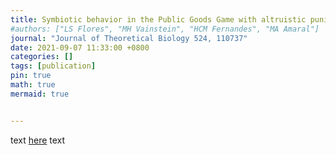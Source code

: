 ```yaml
---
title: Symbiotic behavior in the Public Goods Game with altruistic punishment
#authors: ["LS Flores", "MH Vainstein", "HCM Fernandes", "MA Amaral"]
journal: "Journal of Theoretical Biology 524, 110737"
date: 2021-09-07 11:33:00 +0800
categories: []
tags: [publication]
pin: true
math: true
mermaid: true


---
```



text <a href="/files/papers/symbiotic/1-s2.0-S0022519321001594-main.pdf" target="_blank">here</a> text